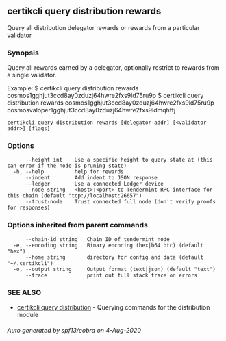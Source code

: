 ## certikcli query distribution rewards

Query all distribution delegator rewards or rewards from a particular validator

### Synopsis

Query all rewards earned by a delegator, optionally restrict to rewards from a single validator.

Example:
$ certikcli query distribution rewards cosmos1gghjut3ccd8ay0zduzj64hwre2fxs9ld75ru9p
$ certikcli query distribution rewards cosmos1gghjut3ccd8ay0zduzj64hwre2fxs9ld75ru9p cosmosvaloper1gghjut3ccd8ay0zduzj64hwre2fxs9ldmqhffj

```
certikcli query distribution rewards [delegator-addr] [<validator-addr>] [flags]
```

### Options

```
      --height int    Use a specific height to query state at (this can error if the node is pruning state)
  -h, --help          help for rewards
      --indent        Add indent to JSON response
      --ledger        Use a connected Ledger device
      --node string   <host>:<port> to Tendermint RPC interface for this chain (default "tcp://localhost:26657")
      --trust-node    Trust connected full node (don't verify proofs for responses)
```

### Options inherited from parent commands

```
      --chain-id string   Chain ID of tendermint node
  -e, --encoding string   Binary encoding (hex|b64|btc) (default "hex")
      --home string       directory for config and data (default "~/.certikcli")
  -o, --output string     Output format (text|json) (default "text")
      --trace             print out full stack trace on errors
```

### SEE ALSO

* [certikcli query distribution](certikcli_query_distribution.md)	 - Querying commands for the distribution module

###### Auto generated by spf13/cobra on 4-Aug-2020
